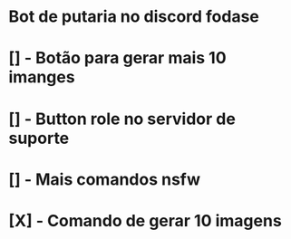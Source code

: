 # Bot de putaria no discord fodase


# [] - Botão para gerar mais 10 imanges 
# [] - Button role no servidor de suporte 
# [] - Mais comandos nsfw
# [X] - Comando de gerar 10 imagens
